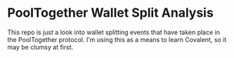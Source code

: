 # PoolTogether Wallet Split Analysis

This repo is just a look into wallet splitting events that have taken place in the PoolTogether protocol.
I'm using this as a means to learn Covalent, so it may be clumsy at first.